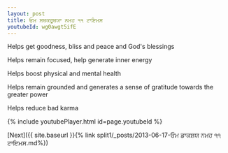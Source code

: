 ```yaml
---
layout: post
title: ਓਮ ਸਥਕਰੂਥਯਾ ਨਮਹ ੧੧ ਟਾਇਮਸ
youtubeId: wg0awgt5ifE
---
```

 
 
Helps get goodness, bliss and peace and God's blessings
 
Helps remain focused, help generate inner energy 
 
Helps boost physical and mental health 
 
Helps remain grounded and generates a sense of gratitude towards the greater power 
 
Helps reduce bad karma
 
 
 
 


{% include youtubePlayer.html id=page.youtubeId %}
 
[Next]({{ site.baseurl }}{% link  split1/_posts/2013-06-17-ਓਮ ਡਾਕਸ਼ਯ ਨਮਹ ੧੧ ਟਾਇਮਸ.md%})
 
